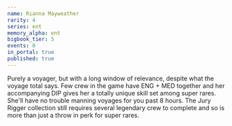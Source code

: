 ```yaml
---
name: Rianna Mayweather
rarity: 4
series: ent
memory_alpha: ent
bigbook_tier: 5
events: 0
in_portal: true
published: true
---
```


Purely a voyager, but with a long window of relevance, despite what the voyage total says. Few crew in the game have ENG + MED together and her accompanying DIP gives her a totally unique skill set among super rares. She'll have no trouble manning voyages for you past 8 hours. The Jury Rigger collection still requires several legendary crew to complete and so is more than just a throw in perk for super rares.
